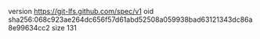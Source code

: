 version https://git-lfs.github.com/spec/v1
oid sha256:068c923ae264dc656f57d61abd52508a059938bad63121343dc86a8e99634cc2
size 131

